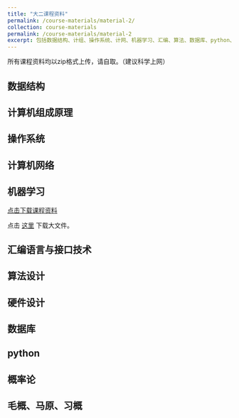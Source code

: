 ```yaml
---
title: "大二课程资料"
permalink: /course-materials/material-2/
collection: course-materials
permalink: /course-materials/material-2
excerpt: 包括数据结构、计组、操作系统、计网、机器学习、汇编、算法、数据库、python、概率论、毛概、马原、习概
---
```

所有课程资料均以zip格式上传，请自取。（建议科学上网）

## 数据结构

## 计算机组成原理

## 操作系统

## 计算机网络

## 机器学习
<a href="/files/course-materials/machine-learning.zip?version=2" download>点击下载课程资料</a>

点击 [这里](https://github.com/Shunhhhh/Shunhhhh.github.io/releases/tag/v1.0) 下载大文件。

## 汇编语言与接口技术

## 算法设计

## 硬件设计

## 数据库

## python

## 概率论

## 毛概、马原、习概
